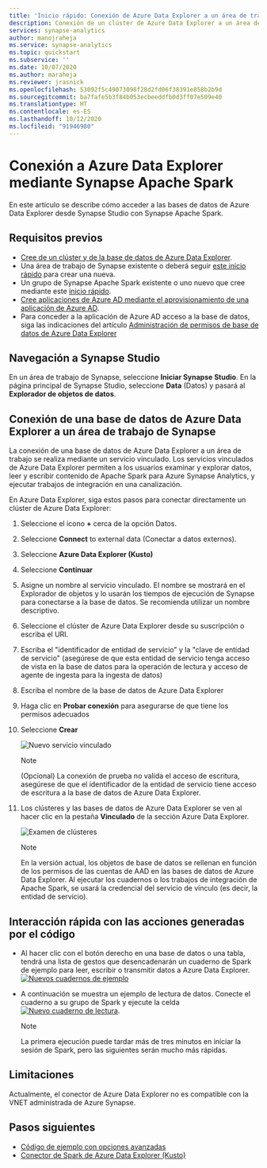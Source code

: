 ```yaml
---
title: 'Inicio rápido: Conexión de Azure Data Explorer a un área de trabajo de Synapse'
description: Conexión de un clúster de Azure Data Explorer a un área de trabajo de Synapse mediante Azure Synapse Apache Spark
services: synapse-analytics
author: manojraheja
ms.service: synapse-analytics
ms.topic: quickstart
ms.subservice: ''
ms.date: 10/07/2020
ms.author: maraheja
ms.reviewer: jrasnick
ms.openlocfilehash: 53092f5c49073098f28d2fd06f38391e858b2b9d
ms.sourcegitcommit: ba7fafe5b3f84b053ecbeeddfb0d3ff07e509e40
ms.translationtype: HT
ms.contentlocale: es-ES
ms.lasthandoff: 10/12/2020
ms.locfileid: "91946980"
---
```

# <a name="connect-to-azure-data-explorer-using-synapse-apache-spark"></a>Conexión a Azure Data Explorer mediante Synapse Apache Spark

En este artículo se describe cómo acceder a las bases de datos de Azure Data Explorer desde Synapse Studio con Synapse Apache Spark. 

## <a name="prerequisites"></a>Requisitos previos

* [Cree de un clúster y de la base de datos de Azure Data Explorer](/azure/data-explorer/create-cluster-database-portal).
* Una área de trabajo de Synapse existente o deberá seguir [este inicio rápido](./quickstart-create-workspace.md) para crear una nueva. 
* Un grupo de Synapse Apache Spark existente o uno nuevo que cree mediante este [inicio rápido](./quickstart-create-apache-spark-pool-portal.md).
* [Cree aplicaciones de Azure AD mediante el aprovisionamiento de una aplicación de Azure AD](/azure/data-explorer/kusto/management/access-control/how-to-provision-aad-app).
* Para conceder a la aplicación de Azure AD acceso a la base de datos, siga las indicaciones del artículo [Administración de permisos de base de datos de Azure Data Explorer](/azure/data-explorer/manage-database-permissions)

## <a name="navigate-to-synapse-studio"></a>Navegación a Synapse Studio

En un área de trabajo de Synapse, seleccione **Iniciar Synapse Studio**. En la página principal de Synapse Studio, seleccione **Data** (Datos) y pasará al **Explorador de objetos de datos**.

## <a name="connect-an-azure-data-explorer-database-to-a-synapse-workspace"></a>Conexión de una base de datos de Azure Data Explorer a un área de trabajo de Synapse

La conexión de una base de datos de Azure Data Explorer a un área de trabajo se realiza mediante un servicio vinculado. Los servicios vinculados de Azure Data Explorer permiten a los usuarios examinar y explorar datos, leer y escribir contenido de Apache Spark para Azure Synapse Analytics, y ejecutar trabajos de integración en una canalización.

En Azure Data Explorer, siga estos pasos para conectar directamente un clúster de Azure Data Explorer:

1. Seleccione el icono **+** cerca de la opción Datos.
2. Seleccione **Connect** to external data (Conectar a datos externos).
3. Seleccione **Azure Data Explorer (Kusto)**
5. Seleccione **Continuar**
6. Asigne un nombre al servicio vinculado. El nombre se mostrará en el Explorador de objetos y lo usarán los tiempos de ejecución de Synapse para conectarse a la base de datos. Se recomienda utilizar un nombre descriptivo.
7. Seleccione el clúster de Azure Data Explorer desde su suscripción o escriba el URI.
8. Escriba el "identificador de entidad de servicio" y la "clave de entidad de servicio" (asegúrese de que esta entidad de servicio tenga acceso de vista en la base de datos para la operación de lectura y acceso de agente de ingesta para la ingesta de datos)
9. Escriba el nombre de la base de datos de Azure Data Explorer
10. Haga clic en **Probar conexión** para asegurarse de que tiene los permisos adecuados
11. Seleccione **Crear**

    ![Nuevo servicio vinculado](./media/quickstart-connect-azure-data-explorer/003-new-linked-service.png)

    > [!NOTE]
    > (Opcional) La conexión de prueba no valida el acceso de escritura, asegúrese de que el identificador de la entidad de servicio tiene acceso de escritura a la base de datos de Azure Data Explorer.

12. Los clústeres y las bases de datos de Azure Data Explorer se ven al hacer clic en la pestaña **Vinculado** de la sección Azure Data Explorer. 

    ![Examen de clústeres](./media/quickstart-connect-azure-data-explorer/004-browse-clusters.png)

    > [!NOTE] 
    > En la versión actual, los objetos de base de datos se rellenan en función de los permisos de las cuentas de AAD en las bases de datos de Azure Data Explorer. Al ejecutar los cuadernos o los trabajos de integración de Apache Spark, se usará la credencial del servicio de vínculo (es decir, la entidad de servicio).


## <a name="quickly-interact-with-code-generated-actions"></a>Interacción rápida con las acciones generadas por el código

* Al hacer clic con el botón derecho en una base de datos o una tabla, tendrá una lista de gestos que desencadenarán un cuaderno de Spark de ejemplo para leer, escribir o transmitir datos a Azure Data Explorer. 
    [![Nuevos cuadernos de ejemplo](./media/quickstart-connect-azure-data-explorer/005-new-notebook.png)](./media/quickstart-connect-azure-data-explorer/005-new-notebook.png#lightbox)

* A continuación se muestra un ejemplo de lectura de datos. Conecte el cuaderno a su grupo de Spark y ejecute la celda [![Nuevo cuaderno de lectura](./media/quickstart-connect-azure-data-explorer/006-read-data.png)](./media/quickstart-connect-azure-data-explorer/006-read-data.png#lightbox).

   > [!NOTE] 
   > La primera ejecución puede tardar más de tres minutos en iniciar la sesión de Spark, pero las siguientes serán mucho más rápidas.  


## <a name="limitations"></a>Limitaciones
Actualmente, el conector de Azure Data Explorer no es compatible con la VNET administrada de Azure Synapse.


## <a name="next-steps"></a>Pasos siguientes

* [Código de ejemplo con opciones avanzadas](https://github.com/Azure/azure-kusto-spark/blob/master/samples/src/main/python/SynapseSample.py)
* [Conector de Spark de Azure Data Explorer (Kusto)](https://github.com/Azure/azure-kusto-spark)